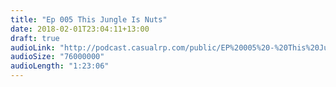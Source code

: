 ```yaml
---
title: "Ep 005 This Jungle Is Nuts"
date: 2018-02-01T23:04:11+13:00
draft: true
audioLink: "http://podcast.casualrp.com/public/EP%20005%20-%20This%20Jungle%20is%20Nuts!.mp3"
audioSize: "76000000"
audioLength: "1:23:06"
---
```

